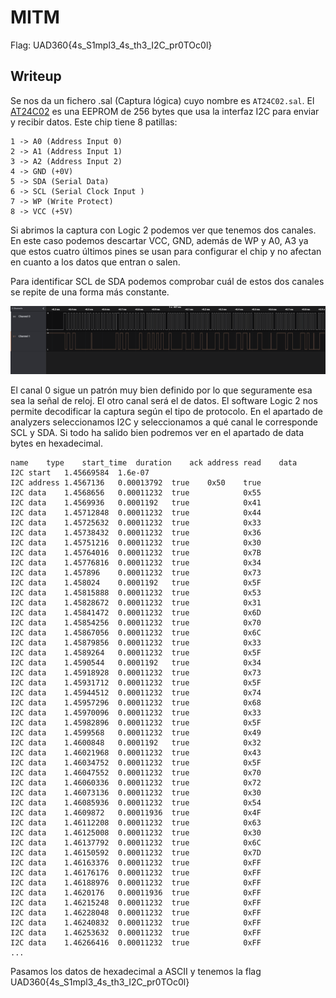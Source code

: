# MITM

Flag: UAD360{4s_S1mpl3_4s_th3_I2C_pr0TOc0l}

## Writeup

Se nos da un fichero .sal (Captura lógica) cuyo nombre es `AT24C02.sal`. El [AT24C02](https://ww1.microchip.com/downloads/en/DeviceDoc/doc0180.pdf) es una EEPROM de 256 bytes que usa la interfaz I2C para enviar y recibir datos. Este chip tiene 8 patillas:

```
1 -> A0 (Address Input 0)
2 -> A1 (Address Input 1)
3 -> A2 (Address Input 2)
4 -> GND (+0V)
5 -> SDA (Serial Data)
6 -> SCL (Serial Clock Input )
7 -> WP (Write Protect)
8 -> VCC (+5V)
```

Si abrimos la captura con Logic 2 podemos ver que tenemos dos canales. En este caso podemos descartar VCC, GND, además de WP y A0, A3 ya que estos cuatro últimos pines se usan para configurar el chip y no afectan en cuanto a los datos que entran o salen.

Para identificar SCL de SDA podemos comprobar cuál de estos dos canales se repite de una forma más constante.

![alt text](assets/canales.png "Canales")

El canal 0 sigue un patrón muy bien definido por lo que seguramente esa sea la señal de reloj. El otro canal será el de datos. El software Logic 2 nos permite decodificar la captura según el tipo de protocolo. En el apartado de analyzers seleccionamos I2C y seleccionamos a qué canal le corresponde SCL y SDA. Si todo ha salido bien podremos ver en el apartado de data bytes en hexadecimal. 
```
name	type	start_time	duration	ack	address	read	data
I2C	start	1.45669584	1.6e-07				
I2C	address	1.4567136	0.00013792	true	0x50	true	
I2C	data	1.4568656	0.00011232	true			0x55
I2C	data	1.4569936	0.0001192	true			0x41
I2C	data	1.45712848	0.00011232	true			0x44
I2C	data	1.45725632	0.00011232	true			0x33
I2C	data	1.45738432	0.00011232	true			0x36
I2C	data	1.45751216	0.00011232	true			0x30
I2C	data	1.45764016	0.00011232	true			0x7B
I2C	data	1.45776816	0.00011232	true			0x34
I2C	data	1.457896	0.00011232	true			0x73
I2C	data	1.458024	0.0001192	true			0x5F
I2C	data	1.45815888	0.00011232	true			0x53
I2C	data	1.45828672	0.00011232	true			0x31
I2C	data	1.45841472	0.00011232	true			0x6D
I2C	data	1.45854256	0.00011232	true			0x70
I2C	data	1.45867056	0.00011232	true			0x6C
I2C	data	1.45879856	0.00011232	true			0x33
I2C	data	1.4589264	0.00011232	true			0x5F
I2C	data	1.4590544	0.0001192	true			0x34
I2C	data	1.45918928	0.00011232	true			0x73
I2C	data	1.45931712	0.00011232	true			0x5F
I2C	data	1.45944512	0.00011232	true			0x74
I2C	data	1.45957296	0.00011232	true			0x68
I2C	data	1.45970096	0.00011232	true			0x33
I2C	data	1.45982896	0.00011232	true			0x5F
I2C	data	1.4599568	0.00011232	true			0x49
I2C	data	1.4600848	0.0001192	true			0x32
I2C	data	1.46021968	0.00011232	true			0x43
I2C	data	1.46034752	0.00011232	true			0x5F
I2C	data	1.46047552	0.00011232	true			0x70
I2C	data	1.46060336	0.00011232	true			0x72
I2C	data	1.46073136	0.00011232	true			0x30
I2C	data	1.46085936	0.00011232	true			0x54
I2C	data	1.4609872	0.00011936	true			0x4F
I2C	data	1.46112208	0.00011232	true			0x63
I2C	data	1.46125008	0.00011232	true			0x30
I2C	data	1.46137792	0.00011232	true			0x6C
I2C	data	1.46150592	0.00011232	true			0x7D
I2C	data	1.46163376	0.00011232	true			0xFF
I2C	data	1.46176176	0.00011232	true			0xFF
I2C	data	1.46188976	0.00011232	true			0xFF
I2C	data	1.4620176	0.00011936	true			0xFF
I2C	data	1.46215248	0.00011232	true			0xFF
I2C	data	1.46228048	0.00011232	true			0xFF
I2C	data	1.46240832	0.00011232	true			0xFF
I2C	data	1.46253632	0.00011232	true			0xFF
I2C	data	1.46266416	0.00011232	true			0xFF
...	
```
Pasamos los datos de hexadecimal a ASCII y tenemos la flag UAD360{4s_S1mpl3_4s_th3_I2C_pr0TOc0l}
